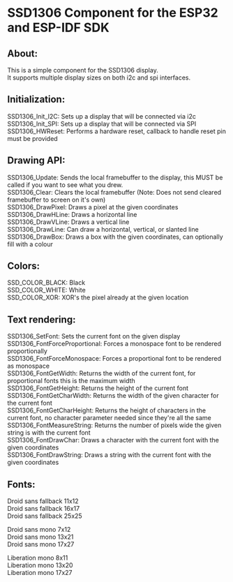 <!---
 Copyright (c) 2017 Tara Keeling
 
 This software is released under the MIT License.
 https://opensource.org/licenses/MIT
-->

# SSD1306 Component for the ESP32 and ESP-IDF SDK

## About:  
This is a simple component for the SSD1306 display.  
It supports multiple display sizes on both i2c and spi interfaces.  
  
## Initialization:  
SSD1306_Init_I2C: Sets up a display that will be connected via i2c  
SSD1306_Init_SPI: Sets up a display that will be connected via SPI  
SSD1306_HWReset: Performs a hardware reset, callback to handle reset pin must be provided
  
## Drawing API:  
SSD1306_Update: Sends the local framebuffer to the display, this MUST be called if you want to see what you drew.  
SSD1306_Clear: Clears the local framebuffer (Note: Does not send cleared framebuffer to screen on it's own)  
SSD1306_DrawPixel: Draws a pixel at the given coordinates  
SSD1306_DrawHLine: Draws a horizontal line  
SSD1306_DrawVLine: Draws a vertical line  
SSD1306_DrawLine: Can draw a horizontal, vertical, or slanted line  
SSD1306_DrawBox: Draws a box with the given coordinates, can optionally fill with a colour  
  
## Colors:  
SSD_COLOR_BLACK: Black  
SSD_COLOR_WHITE: White  
SSD_COLOR_XOR: XOR's the pixel already at the given location  
  
## Text rendering:  
SSD1306_SetFont: Sets the current font on the given display  
SSD1306_FontForceProportional: Forces a monospace font to be rendered proportionally  
SSD1306_FontForceMonospace: Forces a proportional font to be rendered as monospace  
SSD1306_FontGetWidth: Returns the width of the current font, for proportional fonts this is the maximum width  
SSD1306_FontGetHeight: Returns the height of the current font  
SSD1306_FontGetCharWidth: Returns the width of the given character for the current font  
SSD1306_FontGetCharHeight: Returns the height of characters in the current font, no character parameter needed since they're all the same  
SSD1306_FontMeasureString: Returns the number of pixels wide the given string is with the current font  
SSD1306_FontDrawChar: Draws a character with the current font with the given coordinates  
SSD1306_FontDrawString: Draws a string with the current font with the given coordinates  
  
## Fonts:  
Droid sans fallback 11x12  
Droid sans fallback 16x17  
Droid sans fallback 25x25  
  
Droid sans mono 7x12  
Droid sans mono 13x21  
Droid sans mono 17x27  
  
Liberation mono 8x11  
Liberation mono 13x20  
Liberation mono 17x27  

